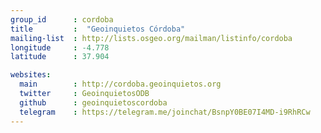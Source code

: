 ```yaml
---
group_id      : cordoba
title         :  "Geoinquietos Córdoba"
mailing-list  : http://lists.osgeo.org/mailman/listinfo/cordoba
longitude     : -4.778
latitude      : 37.904

websites:
  main        : http://cordoba.geoinquietos.org
  twitter     : GeoinquietosODB
  github      : geoinquietoscordoba
  telegram    : https://telegram.me/joinchat/BsnpY0BE07I4MD-i9RhRCw
---
```

